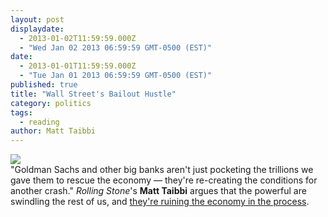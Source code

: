 ```yaml
---
layout: post
displaydate: 
  - 2013-01-02T11:59:59.000Z
  - "Wed Jan 02 2013 06:59:59 GMT-0500 (EST)"
date: 
  - 2013-01-01T11:59:59.000Z
  - "Tue Jan 01 2013 06:59:59 GMT-0500 (EST)"
published: true
title: "Wall Street's Bailout Hustle"
category: politics
tags: 
  - reading
author: Matt Taibbi
---
```


![](http://upload.wikimedia.org/wikipedia/commons/6/65/Wall_Street_Sign_NYC.jpg)<br>
"Goldman Sachs and other big banks aren't just pocketing the trillions we gave them to rescue the economy — they're re-creating the conditions for another crash." _Rolling Stone_'s **Matt Taibbi** argues that the powerful are swindling the rest of us, and <a href="https://stellar.mit.edu/S/course/21W/fa13/21W.737/courseMaterial/topics/topic8/readings/Wall_Street's_Bailout_Hustle_-_Taibbi/Wall_Street's_Bailout_Hustle_-_Taibbi.docx">they're ruining the economy in the process</a>.